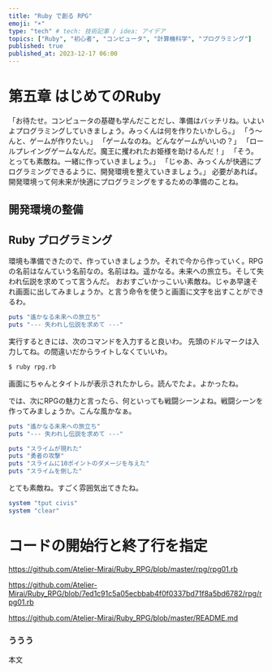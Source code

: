 ```yaml
---
title: "Ruby で創る RPG"
emoji: "☀"
type: "tech" # tech: 技術記事 / idea: アイデア
topics: ["Ruby", "初心者", "コンピュータ", "計算機科学", "プログラミング"]
published: true
published_at: 2023-12-17 06:00
---
```

# 第五章 はじめてのRuby

「お待たせ。コンピュータの基礎も学んだことだし、準備はバッチリね。いよいよプログラミングしていきましょう。みっくんは何を作りたいかしら。」
「う〜んと、ゲームが作りたい。」
「ゲームなのね。どんなゲームがいいの？」
「ロールプレイングゲームなんだ。魔王に攫われたお姫様を助けるんだ！」
「そう。とっても素敵ね。一緒に作っていきましょう。」
「じゃあ、みっくんが快適にプログラミングできるように、開発環境を整えていきましょう。」
必要があれば。開発環境って何未来が快適にプログラミングをするための準備のことね。
## 開発環境の整備


## Ruby プログラミング

環境も準備できたので、作っていきましょうか。それで今から作っていく。RPGの名前はなんていう名前なの。名前はね。遥かなる。未来への旅立ち。そして失われ伝説を求めてって言うんだ。 おおすごいかっこいい素敵ね。じゃあ早速それ画面に出してみましょうか。と言う命令を使うと画面に文字を出すことができるわ。

``` ruby
puts "遙かなる未来への旅立ち"
puts "--- 失われし伝説を求めて ---"
```

実行するときには、次のコマンドを入力すると良いわ。
先頭のドルマークは入力してね。の間違いだからライトしなくていいわ。

``` zsh
$ ruby rpg.rb
```
画面にちゃんとタイトルが表示されたかしら。読んでたよ。よかったね。

では、次にRPGの魅力と言ったら、何といっても戦闘シーンよね。戦闘シーンを作ってみましょうか。こんな風かなぁ。

``` ruby
puts "遙かなる未来への旅立ち"
puts "--- 失われし伝説を求めて ---"

puts "スライムが現れた"
puts "勇者の攻撃"
puts "スライムに10ポイントのダメージを与えた"
puts "スライムを倒した"
```

とても素敵ね。すごく雰囲気出てきたね。

``` ruby
system "tput civis"
system "clear"
```

# コードの開始行と終了行を指定

https://github.com/Atelier-Mirai/Ruby_RPG/blob/master/rpg/rpg01.rb

https://github.com/Atelier-Mirai/Ruby_RPG/blob/7ed1c91c5a05ecbbab4f0f0337bd71f8a5bd6782/rpg/rpg01.rb

https://github.com/Atelier-Mirai/Ruby_RPG/blob/master/README.md

### ううう
本文
